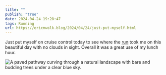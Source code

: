 ```yaml
---
title: ""
publish: "true"
date: 2024-04-24 19:28:47
tags: Running
url: https://ericmwalk.blog/2024/04/24/just-put-myself.html
---
```


Just put myself on cruise control today to see where the [run](https://strava.com/activities/11255862484) took me on this beautiful day with no clouds in sight. Overall it was a great use of my lunch hour.


![A paved pathway curving through a natural landscape with bare and budding trees under a clear blue sky.](https://ericmwalk.blog/uploads/2024/img-8722.jpeg)